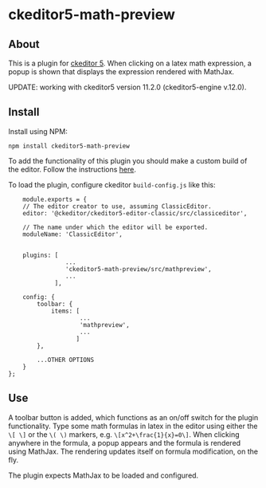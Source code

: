 # ckeditor5-math-preview
## About
This is a plugin for [ckeditor 5](https://github.com/ckeditor/ckeditor5). When clicking on a latex math expression, a popup is shown that displays the expression rendered with MathJax. 

UPDATE: working with ckeditor5 version 11.2.0 (ckeditor5-engine v.12.0).

## Install
Install using NPM: 

`npm install ckeditor5-math-preview`

To add the functionality of this plugin you should make a custom build of the editor. Follow the instructions [here](https://docs.ckeditor.com/ckeditor5/latest/builds/guides/development/installing-plugins.html).

To load the plugin, configure ckeditor `build-config.js` like this:
```
    module.exports = {
	// The editor creator to use, assuming ClassicEditor.
	editor: '@ckeditor/ckeditor5-editor-classic/src/classiceditor',

	// The name under which the editor will be exported.
	moduleName: 'ClassicEditor',


	plugins: [
                ...
                'ckeditor5-math-preview/src/mathpreview',
                ...
	         ],

	config: {
		toolbar: {
			items: [
                    ...
                    'mathpreview',
                    ...
			       ]
		},

        ...OTHER OPTIONS
	}
};
```

## Use
A toolbar button is added, which functions as an on/off switch for the plugin functionality. Type some math formulas in latex in the editor using either the `\[ \]` or the  `\( \)` markers, e.g. `\[x^2+\frac{1}{x}=0\]`. When clicking anywhere in the formula, a popup appears and the formula is rendered using MathJax. The rendering updates itself on formula modification, on the fly. 


The plugin expects MathJax to be loaded and configured. 